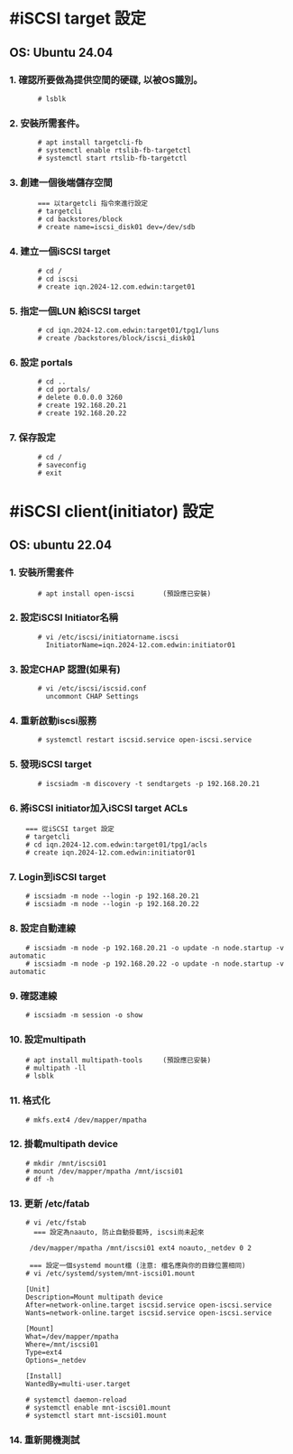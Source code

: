 # #iSCSI target 設定
## OS: Ubuntu 24.04

### 1. 確認所要做為提供空間的硬碟, 以被OS識別。
```shell
       # lsblk
```
### 2. 安裝所需套件。
```shell
       # apt install targetcli-fb
       # systemctl enable rtslib-fb-targetctl
       # systemctl start rtslib-fb-targetctl
```
### 3. 創建一個後端儲存空間
```shell
       === 以targetcli 指令來進行設定
       # targetcli
       # cd backstores/block
       # create name=iscsi_disk01 dev=/dev/sdb
```

### 4. 建立一個iSCSI target
```shell
       # cd /
       # cd iscsi
       # create iqn.2024-12.com.edwin:target01
```
### 5. 指定一個LUN 給iSCSI target
```shell
       # cd iqn.2024-12.com.edwin:target01/tpg1/luns
       # create /backstores/block/iscsi_disk01
```

### 6. 設定 portals
```shell
       # cd ..
       # cd portals/
       # delete 0.0.0.0 3260
       # create 192.168.20.21
       # create 192.168.20.22
```
### 7. 保存設定
```shell
       # cd /
       # saveconfig
       # exit
```
# #iSCSI client(initiator) 設定
## OS: ubuntu 22.04
### 1. 安裝所需套件
```shell
       # apt install open-iscsi       (預設應已安裝)
```
### 2. 設定iSCSI Initiator名稱
```shell
       # vi /etc/iscsi/initiatorname.iscsi
         InitiatorName=iqn.2024-12.com.edwin:initiator01
```
### 3. 設定CHAP 認證(如果有)
```shell
       # vi /etc/iscsi/iscsid.conf
         uncommont CHAP Settings
```
### 4. 重新啟動iscsi服務
```shell
       # systemctl restart iscsid.service open-iscsi.service
```
### 5. 發現iSCSI target
```shell
       # iscsiadm -m discovery -t sendtargets -p 192.168.20.21
```
### 6. 將iSCSI initiator加入iSCSI target ACLs
```shell
    === 從iSCSI target 設定
    # targetcli
    # cd iqn.2024-12.com.edwin:target01/tpg1/acls
    # create iqn.2024-12.com.edwin:initiator01
```
### 7. Login到iSCSI target
```shell
    # iscsiadm -m node --login -p 192.168.20.21
    # iscsiadm -m node --login -p 192.168.20.22
```
### 8. 設定自動連線
```shell
    # iscsiadm -m node -p 192.168.20.21 -o update -n node.startup -v automatic
    # iscsiadm -m node -p 192.168.20.22 -o update -n node.startup -v automatic
```
### 9. 確認連線
```shell
    # iscsiadm -m session -o show
```
### 10. 設定multipath
```shell
    # apt install multipath-tools     (預設應已安裝)
    # multipath -ll
    # lsblk
```
### 11. 格式化
```shell
    # mkfs.ext4 /dev/mapper/mpatha
```
### 12. 掛載multipath device
```shell
    # mkdir /mnt/iscsi01
    # mount /dev/mapper/mpatha /mnt/iscsi01
    # df -h
```
### 13. 更新 /etc/fatab
```shell
    # vi /etc/fstab
      === 設定為naauto, 防止自動掛載時, iscsi尚未起來

     /dev/mapper/mpatha /mnt/iscsi01 ext4 noauto,_netdev 0 2

     === 設定一個systemd mount檔 (注意: 檔名應與你的目錄位置相同)
    # vi /etc/systemd/system/mnt-iscsi01.mount

    [Unit]
    Description=Mount multipath device
    After=network-online.target iscsid.service open-iscsi.service
    Wants=network-online.target iscsid.service open-iscsi.service
    
    [Mount]
    What=/dev/mapper/mpatha
    Where=/mnt/iscsi01
    Type=ext4
    Options=_netdev
    
    [Install]
    WantedBy=multi-user.target

    # systemctl daemon-reload
    # systemctl enable mnt-iscsi01.mount
    # systemctl start mnt-iscsi01.mount
```
### 14. 重新開機測試